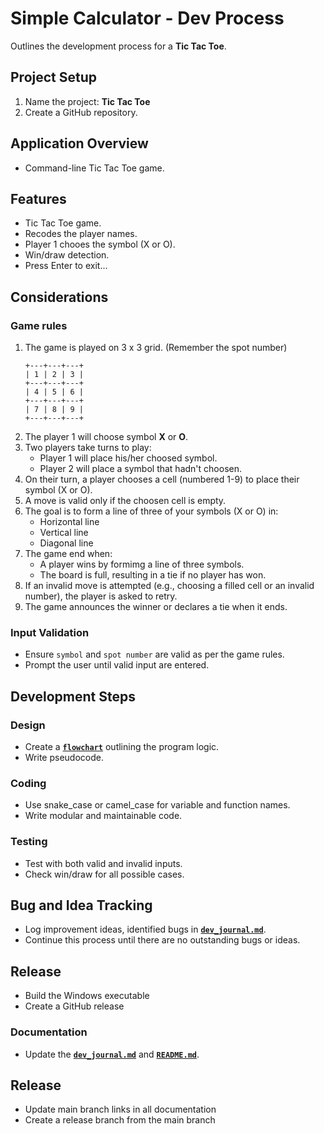 # Simple Calculator - Dev Process
Outlines the development process for a **Tic Tac Toe**.

## Project Setup
1. Name the project: **Tic Tac Toe**
2. Create a GitHub repository.

## Application Overview
- Command-line Tic Tac Toe game.

## Features
- Tic Tac Toe game.
- Recodes the player names.
- Player 1 chooes the symbol (X or O).
- Win/draw detection.
- Press Enter to exit...

## Considerations

### Game rules
1. The game is played on 3 x 3 grid. (Remember the spot number)
    ```
    +---+---+---+ 
    | 1 | 2 | 3 | 
    +---+---+---+ 
    | 4 | 5 | 6 | 
    +---+---+---+ 
    | 7 | 8 | 9 | 
    +---+---+---+ 
    ```
2. The player 1 will choose symbol **X** or **O**.
3. Two players take turns to play:
    * Player 1 will place his/her choosed symbol.
    * Player 2 will place a symbol that hadn't choosen.
4. On their turn, a player chooses a cell (numbered 1-9) to place their symbol (X or O).
5. A move is valid only if the choosen cell is empty.
6. The goal is to form a line of three of your symbols (X or O) in:
    - Horizontal line
    - Vertical line
    - Diagonal line
7. The game end when:
    - A player wins by formimg a line of three symbols.
    - The board is full, resulting in a tie if no player has won.
8. If an invalid move is attempted (e.g., choosing a filled cell or an invalid number), the player is asked to retry.
9. The game announces the winner or declares a tie when it ends.

### Input Validation
- Ensure `symbol` and `spot number` are valid as per the game rules.
- Prompt the user until valid input are entered.

## Development Steps

### Design
- Create a **[`flowchart`](./flowchart.md)** outlining the program logic.
- Write pseudocode.

### Coding
- Use snake_case or camel_case for variable and function names.
- Write modular and maintainable code.

### Testing
- Test with both valid and invalid inputs.
- Check win/draw for all possible cases.

## Bug and Idea Tracking
- Log improvement ideas, identified bugs in **[`dev_journal.md`](./dev_journal.md)**.
- Continue this process until there are no outstanding bugs or ideas.

## Release
* Build the Windows executable
* Create a GitHub release

### Documentation
- Update the **[`dev_journal.md`](./dev_journal.md)** and **[`README.md`](../README.md)**.

## Release
* Update main branch links in all documentation
* Create a release branch from the main branch
